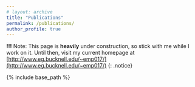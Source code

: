 ```yaml
---
# layout: archive
title: "Publications"
permalink: /publications/
author_profile: true
---
```


<link rel="stylesheet" href="{{ base_path }}/assets/css/pubstyle.css">

**!!!** Note: This page is **heavily** under construction, so stick with me while I work on it. Until then, visit my current homepage at [http://www.eg.bucknell.edu/~emp017/](http://www.eg.bucknell.edu/~emp017/)
{: .notice}

{% include base_path %}
<script src="{{ base_path }}/assets/js/listpubs.js"></script>
<div id="publications"></div>

<!-- {% for post in site.publications reversed %}
  {% include archive-single.html %}
{% endfor %} -->
